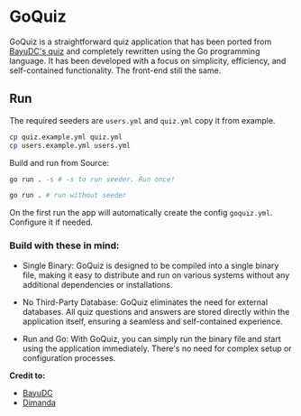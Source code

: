 # GoQuiz
GoQuiz is a straightforward quiz application that has been ported from [BayuDC's quiz](https://github.com/bayudc/quiz) and completely rewritten using the Go programming language. It has been developed with a focus on simplicity, efficiency, and self-contained functionality. The front-end still the same.

## Run
The required seeders are `users.yml` and `quiz.yml` copy it from example.

```bash 
cp quiz.example.yml quiz.yml
cp users.example.yml users.yml
```

Build and run from Source:
```bash
go run . -s # -s to run seeder. Run once!

go run . # run without seeder
```

On the first run the app will automatically create the config `goquiz.yml`. Configure it if needed.

### Build with these in mind:
- Single Binary: GoQuiz is designed to be compiled into a single binary file, making it easy to distribute and run on various systems without any additional dependencies or installations.

- No Third-Party Database: GoQuiz eliminates the need for external databases. All quiz questions and answers are stored directly within the application itself, ensuring a seamless and self-contained experience.

- Run and Go: With GoQuiz, you can simply run the binary file and start using the application immediately. There's no need for complex setup or configuration processes.

**Credit to:**

- [BayuDC](https://github.com/bayudc)
- [Dimanda](https://github.com/9d4)
